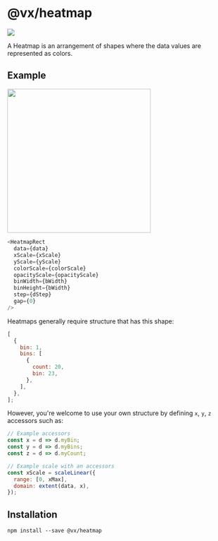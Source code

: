 # @vx/heatmap

<a title="@vx/heatmap npm downloads" href="https://www.npmjs.com/package/@vx/heatmap">
  <img src="https://img.shields.io/npm/dm/@vx/heatmap.svg?style=flat-square" />
</a>

A Heatmap is an arrangement of shapes where the data values are represented as colors.

## Example

<img style="display:block; width:34vw;" src="http://i.imgur.com/OzSD3X3.png">

```js
<HeatmapRect
  data={data}
  xScale={xScale}
  yScale={yScale}
  colorScale={colorScale}
  opacityScale={opacityScale}
  binWidth={bWidth}
  binHeight={bWidth}
  step={dStep}
  gap={0}
/>
```

Heatmaps generally require structure that has this shape:

```js
[
  {
    bin: 1,
    bins: [
      {
        count: 20,
        bin: 23,
      },
    ],
  },
];
```

However, you're welcome to use your own structure by defining `x`, `y`, `z` accessors such as:

```js
// Example accessors
const x = d => d.myBin;
const y = d => d.myBins;
const z = d => d.myCount;

// Example scale with an accessors
const xScale = scaleLinear({
  range: [0, xMax],
  domain: extent(data, x),
});
```

## Installation

```
npm install --save @vx/heatmap
```
